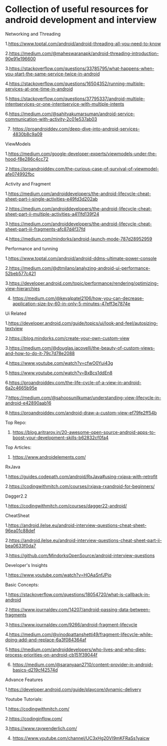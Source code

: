 # Collection of useful resources for android development and interview

Networking and Threading


1.https://www.toptal.com/android/android-threading-all-you-need-to-know

2.https://medium.com/@maheswaranapk/android-threading-introduction-90e91e196600

3.https://stackoverflow.com/questions/33785795/what-happens-when-you-start-the-same-service-twice-in-android

4.https://stackoverflow.com/questions/16504352/running-multiple-services-at-one-time-in-android

5.https://stackoverflow.com/questions/37795337/android-multiple-intentservices-or-one-intentservice-with-multiple-intents

6.https://medium.com/@sahityakumarsuman/android-service-communication-with-activity-2c01e537ab03

7. https://proandroiddev.com/deep-dive-into-android-services-4830b8c9a09


ViewModels

1.https://medium.com/google-developer-experts/viewmodels-under-the-hood-f8e286c4cc72

2.https://proandroiddev.com/the-curious-case-of-survival-of-viewmodel-afe074992fbc


Activity and Fragment


1.https://medium.com/androiddevelopers/the-android-lifecycle-cheat-sheet-part-i-single-activities-e49fd3d202ab

2.https://medium.com/androiddevelopers/the-android-lifecycle-cheat-sheet-part-ii-multiple-activities-a411fd139f24

3.https://medium.com/androiddevelopers/the-android-lifecycle-cheat-sheet-part-iii-fragments-afc87d4f37fd

4.https://medium.com/mindorks/android-launch-mode-787d28952959


Performance and tunning


1.https://www.toptal.com/android/android-ddms-ultimate-power-console

2.https://medium.com/@dtmilano/analyzing-android-ui-performance-52beb577c421

3.https://developer.android.com/topic/performance/rendering/optimizing-view-hierarchies

4. https://medium.com/@kevalpatel2106/how-you-can-decrease-application-size-by-60-in-only-5-minutes-47eff3e7874e


Ui Related


1.https://developer.android.com/guide/topics/ui/look-and-feel/autosizing-textview

2.https://blog.mindorks.com/create-your-own-custom-view

3.https://medium.com/@douglas.iacovelli/the-beauty-of-custom-views-and-how-to-do-it-79c7d78e2088

4.https://www.youtube.com/watch?v=cfwO0Yui43g

5.https://www.youtube.com/watch?v=BxBcs1ddEn8

6.https://proandroiddev.com/the-life-cycle-of-a-view-in-android-6a2c4665b95e

7.https://medium.com/@sahoosunilkumar/understanding-view-lifecycle-in-android-e42890aab16

8.https://proandroiddev.com/android-draw-a-custom-view-ef79fe2ff54b


Top Repo:

1. https://blog.aritraroy.in/20-awesome-open-source-android-apps-to-boost-your-development-skills-b62832cf0fa4


Top Articles:

1. https://www.androidelements.com/


RxJava

1.https://guides.codepath.com/android/RxJava#using-rxjava-with-retrofit

2.https://codingwithmitch.com/courses/rxjava-rxandroid-for-beginners/


Dagger2.2

1.https://codingwithmitch.com/courses/dagger22-android/


CheatSheat

1.https://android.jlelse.eu/android-interview-questions-cheat-sheet-96ea01c88def

2.https://android.jlelse.eu/android-interview-questions-cheat-sheet-part-ii-bea0633f0da7

3.https://github.com/MindorksOpenSource/android-interview-questions


Developer's Insights

1.https://www.youtube.com/watch?v=HOAaSnfJPjo


Basic Concepts:

1.https://stackoverflow.com/questions/18054720/what-is-callback-in-android

2.https://www.journaldev.com/14207/android-passing-data-between-fragments

3.https://www.journaldev.com/9266/android-fragment-lifecycle

4.https://medium.com/@vinodpattanshetti49/fragment-lifecycle-while-doing-add-and-replace-6a3f084364af

5.https://medium.com/androiddevelopers/who-lives-and-who-dies-process-priorities-on-android-cb151f39044f

6. https://medium.com/@saranyaan2710/content-provider-in-android-basics-d219cf42574d


Advance Features

1.https://developer.android.com/guide/playcore/dynamic-delivery


Youtube Tutorials:

1.https://codingwithmitch.com/

2.https://codinginflow.com/

3.https://www.raywenderlich.com/

4. https://www.youtube.com/channel/UC3xHg20VI9mKFRaSs1yaicw
